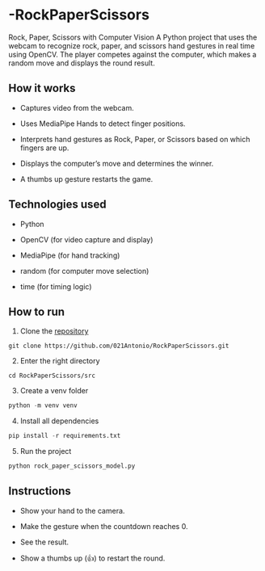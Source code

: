 # -RockPaperScissors
 Rock, Paper, Scissors with Computer Vision A Python project that uses the webcam to recognize rock, paper, and scissors hand gestures in real time using OpenCV. The player competes against the computer, which makes a random move and displays the round result.

## How it works

- Captures video from the webcam.

- Uses MediaPipe Hands to detect finger positions.

- Interprets hand gestures as Rock, Paper, or Scissors based on which fingers are up.

- Displays the computer’s move and determines the winner.

- A thumbs up gesture restarts the game.

## Technologies used

- Python

- OpenCV (for video capture and display)

- MediaPipe (for hand tracking)

- random (for computer move selection)

- time (for timing logic)

## How to run

1. Clone the [repository](https://github.com/021Antonio/RockPaperScissors)

```Git
git clone https://github.com/021Antonio/RockPaperScissors.git
```

2. Enter the right directory

```Git
cd RockPaperScissors/src
```

3. Create a venv folder

```Python
python -m venv venv
```

4. Install all dependencies

```Python
pip install -r requirements.txt
```

5. Run the project

```Python
python rock_paper_scissors_model.py
```

## Instructions

- Show your hand to the camera.

- Make the gesture when the countdown reaches 0.

- See the result.

- Show a thumbs up (👍) to restart the round.